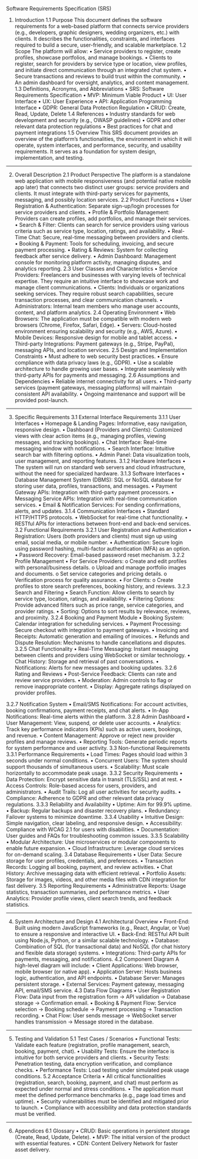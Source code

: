 Software Requirements Specification (SRS)
1. Introduction
1.1 Purpose
This document defines the software requirements for a web-based platform that connects service providers (e.g., developers, graphic designers, wedding organizers, etc.) with clients. It describes the functionalities, constraints, and interfaces required to build a secure, user-friendly, and scalable marketplace.
1.2 Scope
The platform will allow:
•	Service providers to register, create profiles, showcase portfolios, and manage bookings.
•	Clients to register, search for providers by service type or location, view profiles, and initiate direct communication through an integrated chat system.
•	Secure transactions and reviews to build trust within the community.
•	An admin dashboard for oversight, analytics, and content management.
1.3 Definitions, Acronyms, and Abbreviations
•	SRS: Software Requirements Specification
•	MVP: Minimum Viable Product
•	UI: User Interface
•	UX: User Experience
•	API: Application Programming Interface
•	GDPR: General Data Protection Regulation
•	CRUD: Create, Read, Update, Delete
1.4 References
•	Industry standards for web development and security (e.g., OWASP guidelines)
•	GDPR and other relevant data protection regulations
•	Best practices for chat and payment integrations
1.5 Overview
This SRS document provides an overview of the platform’s functionalities, the environment in which it will operate, system interfaces, and performance, security, and usability requirements. It serves as a foundation for system design, implementation, and testing.
________________________________________


2. Overall Description
2.1 Product Perspective
The platform is a standalone web application with mobile responsiveness (and potential native mobile app later) that connects two distinct user groups: service providers and clients. It must integrate with third-party services for payments, messaging, and possibly location services.
2.2 Product Functions
•	User Registration & Authentication: Separate sign-up/login processes for service providers and clients.
•	Profile & Portfolio Management: Providers can create profiles, add portfolios, and manage their services.
•	Search & Filter: Clients can search for service providers using various criteria such as service type, location, ratings, and availability.
•	Real-Time Chat: Secure, real-time messaging between providers and clients.
•	Booking & Payment: Tools for scheduling, invoicing, and secure payment processing.
•	Rating & Reviews: System for collecting feedback after service delivery.
•	Admin Dashboard: Management console for monitoring platform activity, managing disputes, and analytics reporting.
2.3 User Classes and Characteristics
•	Service Providers: Freelancers and businesses with varying levels of technical expertise. They require an intuitive interface to showcase work and manage client communications.
•	Clients: Individuals or organizations seeking services. They require robust search capabilities, secure transaction processes, and clear communication channels.
•	Administrators: Internal team members who manage user accounts, content, and platform analytics.
2.4 Operating Environment
•	Web Browsers: The application must be compatible with modern web browsers (Chrome, Firefox, Safari, Edge).
•	Servers: Cloud-hosted environment ensuring scalability and security (e.g., AWS, Azure).
•	Mobile Devices: Responsive design for mobile and tablet access.
•	Third-party Integrations: Payment gateways (e.g., Stripe, PayPal), messaging APIs, and location services.
2.5 Design and Implementation Constraints
•	Must adhere to web security best practices.
•	Ensure compliance with data privacy laws (e.g., GDPR).
•	Use a scalable architecture to handle growing user bases.
•	Integrate seamlessly with third-party APIs for payments and messaging.
2.6 Assumptions and Dependencies
•	Reliable internet connectivity for all users.
•	Third-party services (payment gateways, messaging platforms) will maintain consistent API availability.
•	Ongoing maintenance and support will be provided post-launch.
________________________________________
3. Specific Requirements
3.1 External Interface Requirements
3.1.1 User Interfaces
•	Homepage & Landing Pages: Informative, easy navigation, responsive design.
•	Dashboard (Providers and Clients): Customized views with clear action items (e.g., managing profiles, viewing messages, and tracking bookings).
•	Chat Interface: Real-time messaging window with notifications.
•	Search Interface: Intuitive search bar with filtering options.
•	Admin Panel: Data visualization tools, user management, and reporting features.
3.1.2 Hardware Interfaces
•	The system will run on standard web servers and cloud infrastructure, without the need for specialized hardware.
3.1.3 Software Interfaces
•	Database Management System (DBMS): SQL or NoSQL database for storing user data, profiles, transactions, and messages.
•	Payment Gateway APIs: Integration with third-party payment processors.
•	Messaging Service APIs: Integration with real-time communication services.
•	Email & Notification Services: For sending confirmations, alerts, and updates.
3.1.4 Communication Interfaces
•	Standard HTTP/HTTPS protocols.
•	WebSocket for real-time chat functionality.
•	RESTful APIs for interactions between front-end and back-end services.
3.2 Functional Requirements
3.2.1 User Registration and Authentication
•	Registration: Users (both providers and clients) must sign up using email, social media, or mobile number.
•	Authentication: Secure login using password hashing, multi-factor authentication (MFA) as an option.
•	Password Recovery: Email-based password reset mechanism.
3.2.2 Profile Management
•	For Service Providers:
o	Create and edit profiles with personal/business details.
o	Upload and manage portfolio images and documents.
o	Set service categories and pricing details.
o	Verification process for quality assurance.
•	For Clients:
o	Create profiles to store search preferences, booking history, and reviews.
3.2.3 Search and Filtering
•	Search Function: Allow clients to search by service type, location, ratings, and availability.
•	Filtering Options: Provide advanced filters such as price range, service categories, and provider ratings.
•	Sorting: Options to sort results by relevance, reviews, and proximity.
3.2.4 Booking and Payment Module
•	Booking System: Calendar integration for scheduling services.
•	Payment Processing: Secure checkout with integration to payment gateways.
•	Invoicing and Receipts: Automatic generation and emailing of invoices.
•	Refunds and Dispute Resolution: Mechanisms to handle cancellations and disputes.
3.2.5 Chat Functionality
•	Real-Time Messaging: Instant messaging between clients and providers using WebSocket or similar technology.
•	Chat History: Storage and retrieval of past conversations.
•	Notifications: Alerts for new messages and booking updates.
3.2.6 Rating and Reviews
•	Post-Service Feedback: Clients can rate and review service providers.
•	Moderation: Admin controls to flag or remove inappropriate content.
•	Display: Aggregate ratings displayed on provider profiles.


3.2.7 Notification System
•	Email/SMS Notifications: For account activities, booking confirmations, payment receipts, and chat alerts.
•	In-App Notifications: Real-time alerts within the platform.
3.2.8 Admin Dashboard
•	User Management: View, suspend, or delete user accounts.
•	Analytics: Track key performance indicators (KPIs) such as active users, bookings, and revenue.
•	Content Management: Approve or reject new provider profiles and manage reviews.
•	Reporting Tools: Generate periodic reports for system performance and user activity.
3.3 Non-functional Requirements
3.3.1 Performance Requirements
•	Load Times: Pages should load within 3 seconds under normal conditions.
•	Concurrent Users: The system should support thousands of simultaneous users.
•	Scalability: Must scale horizontally to accommodate peak usage.
3.3.2 Security Requirements
•	Data Protection: Encrypt sensitive data in transit (TLS/SSL) and at rest.
•	Access Controls: Role-based access for users, providers, and administrators.
•	Audit Trails: Log all user activities for security audits.
•	Compliance: Adherence to GDPR and other relevant data privacy regulations.
3.3.3 Reliability and Availability
•	Uptime: Aim for 99.9% uptime.
•	Backup: Regular backups and disaster recovery plans.
•	Redundancy: Failover systems to minimize downtime.
3.3.4 Usability
•	Intuitive Design: Simple navigation, clear labeling, and responsive design.
•	Accessibility: Compliance with WCAG 2.1 for users with disabilities.
•	Documentation: User guides and FAQs for troubleshooting common issues.
3.3.5 Scalability
•	Modular Architecture: Use microservices or modular components to enable future expansion.
•	Cloud Infrastructure: Leverage cloud services for on-demand scaling.
3.4 Database Requirements
•	User Data: Secure storage for user profiles, credentials, and preferences.
•	Transaction Records: Logging all booking, payment, and review activities.
•	Chat History: Archive messaging data with efficient retrieval.
•	Portfolio Assets: Storage for images, videos, and other media files with CDN integration for fast delivery.
3.5 Reporting Requirements
•	Administrative Reports: Usage statistics, transaction summaries, and performance metrics.
•	User Analytics: Provider profile views, client search trends, and feedback statistics.
________________________________________
4. System Architecture and Design
4.1 Architectural Overview
•	Front-End: Built using modern JavaScript frameworks (e.g., React, Angular, or Vue) to ensure a responsive and interactive UI.
•	Back-End: RESTful API built using Node.js, Python, or a similar scalable technology.
•	Database: Combination of SQL (for transactional data) and NoSQL (for chat history and flexible data storage) systems.
•	Integrations: Third-party APIs for payments, messaging, and notifications.
4.2 Component Diagram
A high-level diagram will include:
•	Client Applications: Web browser, mobile browser (or native app).
•	Application Server: Hosts business logic, authentication, and API endpoints.
•	Database Server: Manages persistent storage.
•	External Services: Payment gateway, messaging API, email/SMS service.
4.3 Data Flow Diagrams
•	User Registration Flow: Data input from the registration form → API validation → Database storage → Confirmation email.
•	Booking & Payment Flow: Service selection → Booking schedule → Payment processing → Transaction recording.
•	Chat Flow: User sends message → WebSocket server handles transmission → Message stored in the database.
________________________________________

5. Testing and Validation
5.1 Test Cases / Scenarios
•	Functional Tests: Validate each feature (registration, profile management, search, booking, payment, chat).
•	Usability Tests: Ensure the interface is intuitive for both service providers and clients.
•	Security Tests: Penetration testing, data encryption verification, and compliance checks.
•	Performance Tests: Load testing under simulated peak usage conditions.
5.2 Acceptance Criteria
•	All critical functionalities (registration, search, booking, payment, and chat) must perform as expected under normal and stress conditions.
•	The application must meet the defined performance benchmarks (e.g., page load times and uptime).
•	Security vulnerabilities must be identified and mitigated prior to launch.
•	Compliance with accessibility and data protection standards must be verified.
________________________________________
6. Appendices
6.1 Glossary
•	CRUD: Basic operations in persistent storage (Create, Read, Update, Delete).
•	MVP: The initial version of the product with essential features.
•	CDN: Content Delivery Network for faster asset delivery.

